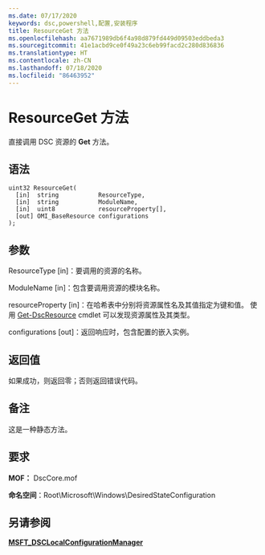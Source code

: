 ```yaml
---
ms.date: 07/17/2020
keywords: dsc,powershell,配置,安装程序
title: ResourceGet 方法
ms.openlocfilehash: aa7671989db6f4a98d879fd449d09503eddbeda3
ms.sourcegitcommit: 41e1acbd9ce0f49a23c6eb99facd2c280d836836
ms.translationtype: HT
ms.contentlocale: zh-CN
ms.lasthandoff: 07/18/2020
ms.locfileid: "86463952"
---
```

# <a name="resourceget-method"></a>ResourceGet 方法

直接调用 DSC 资源的 **Get** 方法。

## <a name="syntax"></a>语法

```mof
uint32 ResourceGet(
  [in]  string           ResourceType,
  [in]  string           ModuleName,
  [in]  uint8            resourceProperty[],
  [out] OMI_BaseResource configurations
);
```

## <a name="parameters"></a>参数

ResourceType  \[in\]：要调用的资源的名称。

ModuleName  \[in\]：包含要调用资源的模块名称。

resourceProperty  \[in\]：在哈希表中分别将资源属性名及其值指定为键和值。 使用 [Get-DscResource](/powershell/module/PSDesiredStateConfiguration/Get-DscResource) cmdlet 可以发现资源属性及其类型。

configurations  \[out\]：返回响应时，包含配置的嵌入实例。

## <a name="return-value"></a>返回值

如果成功，则返回零；否则返回错误代码。

## <a name="remarks"></a>备注

这是一种静态方法。

## <a name="requirements"></a>要求

**MOF：** DscCore.mof

**命名空间**：Root\Microsoft\Windows\DesiredStateConfiguration

## <a name="see-also"></a>另请参阅

[**MSFT_DSCLocalConfigurationManager**](msft-dsclocalconfigurationmanager.md)
